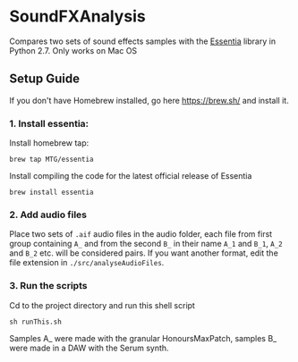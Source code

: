 # SoundFXAnalysis
Compares two sets of sound effects samples with the [Essentia](http://essentia.upf.edu/documentation/) library in Python 2.7. Only works on Mac OS

## Setup Guide

If you don't have Homebrew installed, go here https://brew.sh/ and install it.

### 1. Install essentia:
Install homebrew tap:
```
brew tap MTG/essentia
```

Install compiling the code for the latest official release of Essentia
```
brew install essentia
```

### 2. Add audio files
Place two sets of `.aif` audio files in the audio folder, each file from first group containing `A_` and from the second `B_` in their name
`A_1` and `B_1`, `A_2` and `B_2` etc. will be considered pairs. If you want another format, edit the file extension in `./src/analyseAudioFiles`.

### 3. Run the scripts
Cd to the project directory and run this shell script
```
sh runThis.sh
```



Samples A_ were made with the granular HonoursMaxPatch, samples B_ were made in a DAW with the Serum synth.
